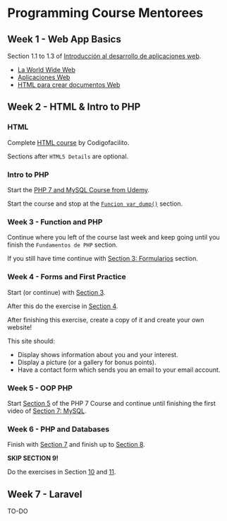 # Programming Course Mentorees

## Week 1 - Web App Basics

Section 1.1 to 1.3 of [Introducción al desarrollo de aplicaciones web](https://www.edx.org/course/introduccion-al-desarrollo-de-aplicaciones-web-3).

- [La World Wide Web](https://courses.edx.org/courses/course-v1:UAMx+WebApp+1T2019a/courseware/8af1aaa9e32541d0857dc48674600ba9/1ced9159240f4d1585b158078b0dcbb3)
- [Aplicaciones Web](https://courses.edx.org/courses/course-v1:UAMx+WebApp+1T2019a/courseware/8af1aaa9e32541d0857dc48674600ba9/77ce82ee64b54c928cc1f00977b919a7)
- [HTML para crear documentos Web](https://courses.edx.org/courses/course-v1:UAMx+WebApp+1T2019a/courseware/8af1aaa9e32541d0857dc48674600ba9/ee51e121eb2f43a09ca8c26b4aa90220)

## Week 2 - HTML & Intro to PHP

### HTML

Complete [HTML course](https://codigofacilito.com/cursos/HTML5) by Codigofacilito.

Sections after `HTML5 Details` are optional.

### Intro to PHP

Start the [PHP 7 and MySQL Course from Udemy](https://www.udemy.com/php-y-mysql/).

Start the course and stop at the [`Funcion var_dump()`](https://www.udemy.com/php-y-mysql/learn/lecture/4070512) section.

### Week 3 - Function and PHP

Continue where you left of the course last week and keep going until you finish the `Fundamentos de PHP` section.

If you still have time continue with [Section 3: Formularios](https://www.udemy.com/php-y-mysql/learn/lecture/4098688) section.

### Week 4 - Forms and First Practice

Start (or continue) with [Section 3](https://www.udemy.com/php-y-mysql/learn/lecture/4098688).

After this do the exercise in [Section 4](https://www.udemy.com/php-y-mysql/learn/lecture/4103110).

After finishing this exercise, create a copy of it and create your own website!

This site should:

- Display shows information about you and your interest.
- Display a picture (or a gallery for bonus points).
- Have a contact form which sends you an email to your email account.

### Week 5 - OOP PHP

Start [Section 5](https://www.udemy.com/php-y-mysql/learn/lecture/12278330) of the PHP 7 Course and continue until finishing the first video of [Section 7: MySQL](https://www.udemy.com/php-y-mysql/learn/lecture/4113898).

### Week 6 - PHP and Databases

Finish with [Section 7](https://www.udemy.com/php-y-mysql/learn/lecture/4113898) and finish up to [Section 8](https://www.udemy.com/php-y-mysql/learn/lecture/4289628).

**SKIP SECTION 9!**

Do the exercises in Section [10](https://www.udemy.com/php-y-mysql/learn/lecture/4317894#overview) and [11](https://www.udemy.com/php-y-mysql/learn/lecture/4334666#overview).

## Week 7 - Laravel

TO-DO